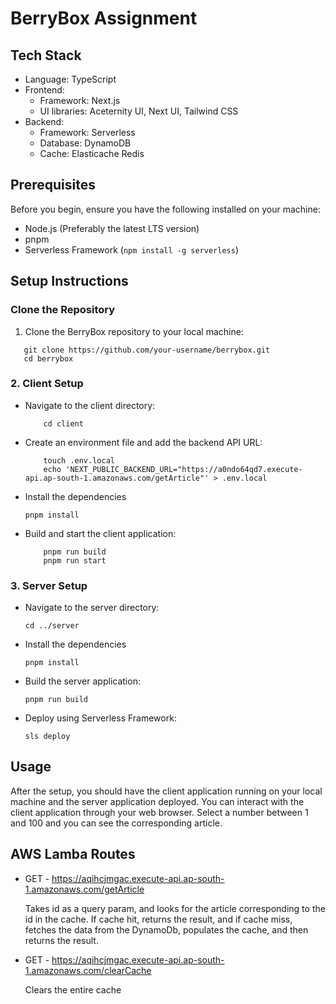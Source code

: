 
# BerryBox Assignment

## Tech Stack
- Language: TypeScript
- Frontend:
  * Framework: Next.js
  * UI libraries: Aceternity UI, Next UI, Tailwind CSS
- Backend:
  *  Framework: Serverless
  *  Database: DynamoDB
  *  Cache: Elasticache Redis
    

## Prerequisites

Before you begin, ensure you have the following installed on your machine:

- Node.js (Preferably the latest LTS version)
- pnpm
- Serverless Framework (`npm install -g serverless`)

## Setup Instructions

### Clone the Repository

1. Clone the BerryBox repository to your local machine:

```
   git clone https://github.com/your-username/berrybox.git
   cd berrybox
```

### 2. Client Setup

 * Navigate to the client directory:
    ```
        cd client
    ```
 
 * Create an environment file and add the backend API URL:
    ```
        touch .env.local
        echo 'NEXT_PUBLIC_BACKEND_URL="https://a0ndo64qd7.execute-api.ap-south-1.amazonaws.com/getArticle"' > .env.local
    ```
 
 * Install the dependencies
    ```
    pnpm install
    ```
 
 * Build and start the client application:
    ```
        pnpm run build
        pnpm run start
    ```

### 3. Server Setup

 * Navigate to the server directory:
    ```
    cd ../server
    ```
 
 * Install the dependencies
    ```
    pnpm install
    ```
 
 * Build the server application:
    ```
    pnpm run build
    ```
 
 * Deploy using Serverless Framework:
    ```
    sls deploy
    ```

## Usage

After the setup, you should have the client application running on your local machine and the server application deployed. You can interact with the client application through your web browser. Select a number between 1 and 100 and you can see the corresponding article.

## AWS Lamba Routes
-   GET - https://aqihcjmgac.execute-api.ap-south-1.amazonaws.com/getArticle
  
    Takes id as a query param, and looks for the article corresponding to the id in the cache. If cache hit, returns the result, and if cache miss, fetches the data from the DynamoDb, populates the cache, and then returns the result.

-   GET - https://aqihcjmgac.execute-api.ap-south-1.amazonaws.com/clearCache
  
    Clears the entire cache
